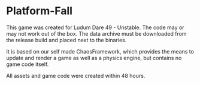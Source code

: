 # Platform-Fall
This game was created for Ludum Dare 49 - Unstable.
The code may or may not work out of the box.
The data archive must be downloaded from the release build and placed next to the binaries.

It is based on our self made ChaosFramework, which provides the means to update and render a game as well as a physics engine, but contains no game code itself.

All assets and game code were created within 48 hours.
